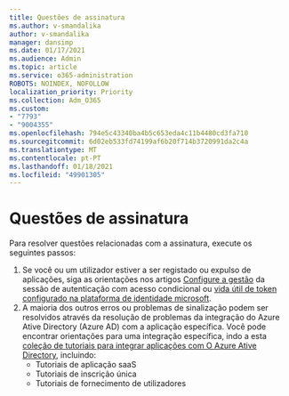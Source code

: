 ```yaml
---
title: Questões de assinatura
ms.author: v-smandalika
author: v-smandalika
manager: dansimp
ms.date: 01/17/2021
ms.audience: Admin
ms.topic: article
ms.service: o365-administration
ROBOTS: NOINDEX, NOFOLLOW
localization_priority: Priority
ms.collection: Adm_O365
ms.custom:
- "7793"
- "9004355"
ms.openlocfilehash: 794e5c43340ba4b5c653eda4c11b4480cd3fa710
ms.sourcegitcommit: 6d02eb533fd74199af6b20f714b3720991da2c4a
ms.translationtype: MT
ms.contentlocale: pt-PT
ms.lasthandoff: 01/18/2021
ms.locfileid: "49901305"
---
```

# <a name="sign-out-issues"></a>Questões de assinatura

Para resolver questões relacionadas com a assinatura, execute os seguintes passos:

1. Se você ou um utilizador estiver a ser registado ou expulso de aplicações, siga as orientações nos artigos [Configure a gestão](https://docs.microsoft.com/azure/active-directory/conditional-access/howto-conditional-access-session-lifetime) da sessão de autenticação com acesso condicional ou [vida útil de token configurado na plataforma de identidade microsoft](https://docs.microsoft.com/azure/active-directory/develop/active-directory-configurable-token-lifetimes).
2. A maioria dos outros erros ou problemas de sinalização podem ser resolvidos através da resolução de problemas da integração do Azure Ative Directory (Azure AD) com a aplicação específica. Você pode encontrar orientações para uma integração específica, indo a esta [coleção de tutoriais para integrar aplicações com O Azure Ative Directory](https://docs.microsoft.com/azure/active-directory/saas-apps/tutorial-list), incluindo:
    - Tutoriais de aplicação saaS
    - Tutoriais de inscrição única
    - Tutoriais de fornecimento de utilizadores